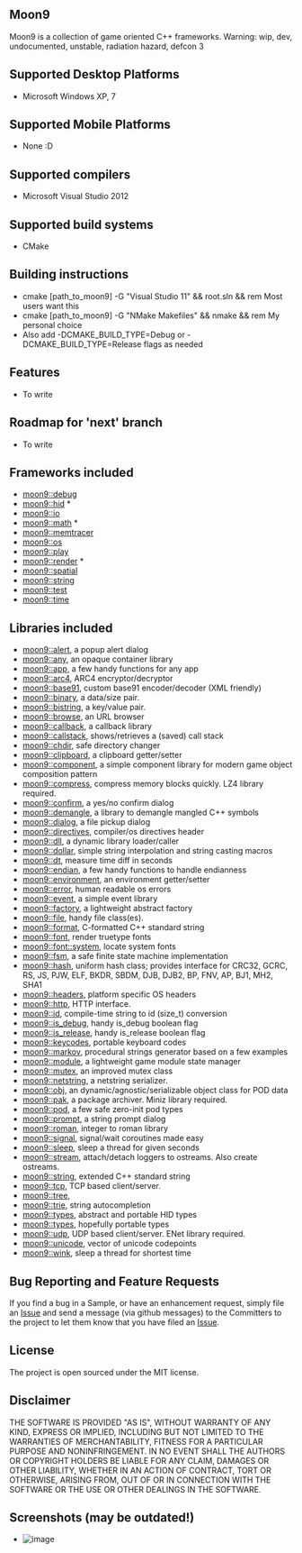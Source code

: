 ## Moon9
Moon9 is a collection of game oriented C++ frameworks. Warning: wip, dev, undocumented, unstable, radiation hazard, defcon 3

## Supported Desktop Platforms
- Microsoft Windows XP, 7

## Supported Mobile Platforms
- None :D

## Supported compilers
- Microsoft Visual Studio 2012

## Supported build systems
- CMake

## Building instructions
- cmake [path_to_moon9] -G "Visual Studio 11" && root.sln && rem Most users want this
- cmake [path_to_moon9] -G "NMake Makefiles" && nmake && rem My personal choice
- Also add -DCMAKE_BUILD_TYPE=Debug or -DCMAKE_BUILD_TYPE=Release flags as needed

## Features
- To write

## Roadmap for 'next' branch
- To write

## Frameworks included
- [moon9::debug](https://github.com/r-lyeh/moon9/tree/master/src/moon9/debug)
- [moon9::hid](https://github.com/r-lyeh/moon9/tree/master/src/moon9/hid) *
- [moon9::io](https://github.com/r-lyeh/moon9/tree/master/src/moon9/io)
- [moon9::math](https://github.com/r-lyeh/moon9/tree/master/src/moon9/math) *
- [moon9::memtracer](https://github.com/r-lyeh/moon9/tree/master/src/moon9/memtracer)
- [moon9::os](https://github.com/r-lyeh/moon9/tree/master/src/moon9/os)
- [moon9::play](https://github.com/r-lyeh/moon9/tree/master/src/moon9/play)
- [moon9::render](https://github.com/r-lyeh/moon9/tree/master/src/moon9/render) *
- [moon9::spatial](https://github.com/r-lyeh/moon9/tree/master/src/moon9/spatial)
- [moon9::string](https://github.com/r-lyeh/moon9/tree/master/src/moon9/string)
- [moon9::test](https://github.com/r-lyeh/moon9/tree/master/src/moon9/test)
- [moon9::time](https://github.com/r-lyeh/moon9/tree/master/src/moon9/time)

## Libraries included
- [moon9::alert](https://github.com/r-lyeh/moon9/tree/master/src/moon9/os/alert), a popup alert dialog
- [moon9::any](https://github.com/r-lyeh/moon9/tree/master/src/moon9/play/factory/any), an opaque container library
- [moon9::app](https://github.com/r-lyeh/moon9/tree/master/src/moon9/os/app), a few handy functions for any app
- [moon9::arc4](https://github.com/r-lyeh/moon9/tree/master/src/moon9/string/arc4), ARC4 encryptor/decryptor
- [moon9::base91](https://github.com/r-lyeh/moon9/tree/master/src/moon9/string/base91), custom base91 encoder/decoder (XML friendly)
- [moon9::binary](https://github.com/r-lyeh/moon9/tree/master/src/moon9/io/binary), a data/size pair.
- [moon9::bistring](https://github.com/r-lyeh/moon9/tree/master/src/moon9/io/bistring), a key/value pair.
- [moon9::browse](https://github.com/r-lyeh/moon9/tree/master/src/moon9/os/browse), an URL browser
- [moon9::callback](https://github.com/r-lyeh/moon9/tree/master/src/moon9/play/callback), a callback library
- [moon9::callstack](https://github.com/r-lyeh/moon9/tree/master/src/moon9/debug/callstack), shows/retrieves a (saved) call stack
- [moon9::chdir](https://github.com/r-lyeh/moon9/tree/master/src/moon9/io/chdir), safe directory changer
- [moon9::clipboard](https://github.com/r-lyeh/moon9/tree/master/src/moon9/os/levels/clipboard), a clipboard getter/setter
- [moon9::component](https://github.com/r-lyeh/moon9/tree/master/src/moon9/play/component), a simple component library for modern game object composition pattern
- [moon9::compress](https://github.com/r-lyeh/moon9/tree/master/src/moon9/io/compress), compress memory blocks quickly. LZ4 library required.
- [moon9::confirm](https://github.com/r-lyeh/moon9/tree/master/src/moon9/os/confirm), a yes/no confirm dialog
- [moon9::demangle](https://github.com/r-lyeh/moon9/tree/master/src/moon9/debug/callstack/demangle), a library to demangle mangled C++ symbols
- [moon9::dialog](https://github.com/r-lyeh/moon9/tree/master/src/moon9/os/dialog), a file pickup dialog
- [moon9::directives](https://github.com/r-lyeh/moon9/tree/master/src/moon9/os/endian/directives), compiler/os directives header
- [moon9::dll](https://github.com/r-lyeh/moon9/tree/master/src/moon9/os/dll), a dynamic library loader/caller
- [moon9::dollar](https://github.com/r-lyeh/moon9/tree/master/src/moon9/string/dollar), simple string interpolation and string casting macros
- [moon9::dt](https://github.com/r-lyeh/moon9/tree/master/src/moon9/time/dt), measure time diff in seconds
- [moon9::endian](https://github.com/r-lyeh/moon9/tree/master/src/moon9/os/endian), a few handy functions to handle endianness
- [moon9::environment](https://github.com/r-lyeh/moon9/tree/master/src/moon9/os/levels/environment), an environment getter/setter
- [moon9::error](https://github.com/r-lyeh/moon9/tree/master/src/moon9/os/error), human readable os errors
- [moon9::event](https://github.com/r-lyeh/moon9/tree/master/src/moon9/play/event), a simple event library
- [moon9::factory](https://github.com/r-lyeh/moon9/tree/master/src/moon9/play/factory), a lightweight abstract factory
- [moon9::file](https://github.com/r-lyeh/moon9/tree/master/src/moon9/io/file), handy file class(es).
- [moon9::format](https://github.com/r-lyeh/moon9/tree/master/src/moon9/string/format), C-formatted C++ standard string
- [moon9::font](https://github.com/r-lyeh/moon9/tree/master/src/moon9/render/font), render truetype fonts
- [moon9::font::system](https://github.com/r-lyeh/moon9/tree/master/src/moon9/render/font/system), locate system fonts
- [moon9::fsm](https://github.com/r-lyeh/moon9/tree/master/src/moon9/play/fsm), a safe finite state machine implementation
- [moon9::hash](https://github.com/r-lyeh/moon9/tree/master/src/moon9/string/hash), uniform hash class; provides interface for CRC32, GCRC, RS, JS, PJW, ELF, BKDR, SBDM, DJB, DJB2, BP, FNV, AP, BJ1, MH2, SHA1
- [moon9::headers](https://github.com/r-lyeh/moon9/tree/master/src/moon9/os/headers), platform specific OS headers
- [moon9::http](https://github.com/r-lyeh/moon9/tree/master/src/moon9/io/http), HTTP interface.
- [moon9::id](https://github.com/r-lyeh/moon9/tree/master/src/moon9/string/id), compile-time string to id (size_t) conversion
- [moon9::is_debug](https://github.com/r-lyeh/moon9/tree/master/src/moon9/debug/is_debug), handy is_debug boolean flag
- [moon9::is_release](https://github.com/r-lyeh/moon9/tree/master/src/moon9/debug/is_release), handy is_release boolean flag
- [moon9::keycodes](https://github.com/r-lyeh/moon9/tree/master/src/moon9/hid/keycodes), portable keyboard codes
- [moon9::markov](https://github.com/r-lyeh/moon9/tree/master/src/moon9/string/markov), procedural strings generator based on a few examples
- [moon9::module](https://github.com/r-lyeh/moon9/tree/master/src/moon9/play/module), a lightweight game module state manager
- [moon9::mutex](https://github.com/r-lyeh/moon9/tree/master/src/moon9/os/mutex), an improved mutex class
- [moon9::netstring](https://github.com/r-lyeh/moon9/tree/master/src/moon9/io/netstring), a netstring serializer.
- [moon9::obj](https://github.com/r-lyeh/moon9/tree/master/src/moon9/play/obj), an dynamic/agnostic/serializable object class for POD data
- [moon9::pak](https://github.com/r-lyeh/moon9/tree/master/src/moon9/io/pak), a package archiver. Miniz library required.
- [moon9::pod](https://github.com/r-lyeh/moon9/tree/master/src/moon9/play/pod), a few safe zero-init pod types
- [moon9::prompt](https://github.com/r-lyeh/moon9/tree/master/src/moon9/os/prompt), a string prompt dialog
- [moon9::roman](https://github.com/r-lyeh/moon9/tree/master/src/moon9/string/roman), integer to roman library
- [moon9::signal](https://github.com/r-lyeh/moon9/tree/master/src/moon9/play/signal), signal/wait coroutines made easy
- [moon9::sleep](https://github.com/r-lyeh/moon9/tree/master/src/moon9/time/sleep), sleep a thread for given seconds
- [moon9::stream](https://github.com/r-lyeh/moon9/tree/master/src/moon9/io/stream), attach/detach loggers to ostreams. Also create ostreams.
- [moon9::string](https://github.com/r-lyeh/moon9/tree/master/src/moon9/string/dollar/string), extended C++ standard string
- [moon9::tcp](https://github.com/r-lyeh/moon9/tree/master/src/moon9/io/tcp), TCP based client/server.
- [moon9::tree](https://github.com/r-lyeh/moon9/tree/master/src/moon9/play/tree),
- [moon9::trie](https://github.com/r-lyeh/moon9/tree/master/src/moon9/string/trie), string autocompletion
- [moon9::types](https://github.com/r-lyeh/moon9/tree/master/src/moon9/hid/types), abstract and portable HID types
- [moon9::types](https://github.com/r-lyeh/moon9/tree/master/src/moon9/os/endian/types), hopefully portable types
- [moon9::udp](https://github.com/r-lyeh/moon9/tree/master/src/moon9/io/udp), UDP based client/server. ENet library required.
- [moon9::unicode](https://github.com/r-lyeh/moon9/tree/master/src/moon9/string/unicode), vector of unicode codepoints
- [moon9::wink](https://github.com/r-lyeh/moon9/tree/master/src/moon9/wink/sleep), sleep a thread for shortest time

## Bug Reporting and Feature Requests
If you find a bug in a Sample, or have an enhancement request, simply file an
[Issue](https://github.com/r-lyeh/moon9/issues) and send a message (via github messages)
to the Committers to the project to let them know that you have filed
an [Issue](https://github.com/r-lyeh/moon9/issues).

## License
The project is open sourced under the MIT license.

## Disclaimer
THE SOFTWARE IS PROVIDED "AS IS", WITHOUT WARRANTY OF ANY KIND, EXPRESS OR IMPLIED,
INCLUDING BUT NOT LIMITED TO THE WARRANTIES OF MERCHANTABILITY, FITNESS FOR A
PARTICULAR PURPOSE AND NONINFRINGEMENT. IN NO EVENT SHALL THE AUTHORS OR COPYRIGHT
HOLDERS BE LIABLE FOR ANY CLAIM, DAMAGES OR OTHER LIABILITY, WHETHER IN AN ACTION OF CONTRACT,
TORT OR OTHERWISE, ARISING FROM, OUT OF OR IN CONNECTION WITH THE SOFTWARE OR THE USE OR
OTHER DEALINGS IN THE SOFTWARE.

## Screenshots (may be outdated!)
- ![image](http://i.imgur.com/PPzic.png)
